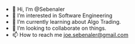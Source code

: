 - 👋 Hi, I’m @Sebenaler
- 👀 I’m interested in Software Engineering
- 🌱 I’m currently learning about Algo Trading.
- 💞️ I’m looking to collaborate on things.
- 📫 How to reach me joe.sebenaler@gmail.com

<!---
Sebenaler/Sebenaler is a ✨ special ✨ repository because its `README.md` (this file) appears on your GitHub profile.
You can click the Preview link to take a look at your changes.
--->
